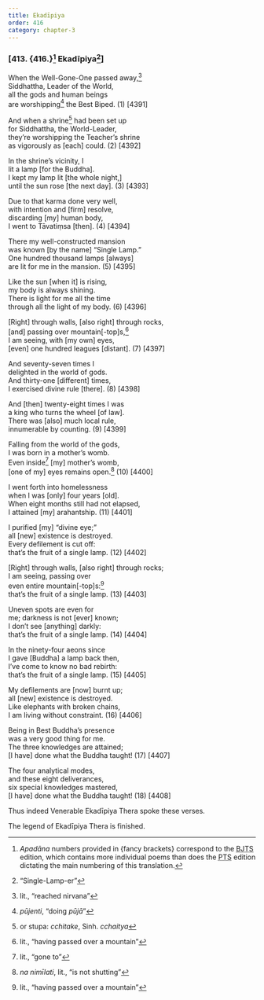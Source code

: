 ```yaml
---
title: Ekadīpiya
order: 416
category: chapter-3
---
```


### \[413. {416.}[^1] Ekadīpiya[^2]\]

When the Well-Gone-One passed away,[^3]  
Siddhattha, Leader of the World,  
all the gods and human beings  
are worshipping[^4] the Best Biped. (1) \[4391\]

And when a shrine[^5] had been set up  
for Siddhattha, the World-Leader,  
they’re worshipping the Teacher’s shrine  
as vigorously as \[each\] could. (2) \[4392\]

In the shrine’s vicinity, I  
lit a lamp \[for the Buddha\].  
I kept my lamp lit \[the whole night,\]  
until the sun rose \[the next day\]. (3) \[4393\]

Due to that karma done very well,  
with intention and \[firm\] resolve,  
discarding \[my\] human body,  
I went to Tāvatiṃsa \[then\]. (4) \[4394\]

There my well-constructed mansion  
was known \[by the name\] “Single Lamp.”  
One hundred thousand lamps \[always\]  
are lit for me in the mansion. (5) \[4395\]

Like the sun \[when it\] is rising,  
my body is always shining.  
There is light for me all the time  
through all the light of my body. (6) \[4396\]

\[Right\] through walls, \[also right\] through rocks,  
\[and\] passing over mountain\[-top\]s,[^6]  
I am seeing, with \[my own\] eyes,  
\[even\] one hundred leagues \[distant\]. (7) \[4397\]

And seventy-seven times I  
delighted in the world of gods.  
And thirty-one \[different\] times,  
I exercised divine rule \[there\]. (8) \[4398\]

And \[then\] twenty-eight times I was  
a king who turns the wheel \[of law\].  
There was \[also\] much local rule,  
innumerable by counting. (9) \[4399\]

Falling from the world of the gods,  
I was born in a mother’s womb.  
Even inside[^7] \[my\] mother’s womb,  
\[one of my\] eyes remains open.[^8] (10) \[4400\]

I went forth into homelessness  
when I was \[only\] four years \[old\].  
When eight months still had not elapsed,  
I attained \[my\] arahantship. (11) \[4401\]

I purified \[my\] “divine eye;”  
all \[new\] existence is destroyed.  
Every defilement is cut off:  
that’s the fruit of a single lamp. (12) \[4402\]

\[Right\] through walls, \[also right\] through rocks;  
I am seeing, passing over  
even entire mountain\[-top\]s:[^9]  
that’s the fruit of a single lamp. (13) \[4403\]

Uneven spots are even for  
me; darkness is not \[ever\] known;  
I don’t see \[anything\] darkly:  
that’s the fruit of a single lamp. (14) \[4404\]

In the ninety-four aeons since  
I gave \[Buddha\] a lamp back then,  
I’ve come to know no bad rebirth:  
that’s the fruit of a single lamp. (15) \[4405\]

My defilements are \[now\] burnt up;  
all \[new\] existence is destroyed.  
Like elephants with broken chains,  
I am living without constraint. (16) \[4406\]

Being in Best Buddha’s presence  
was a very good thing for me.  
The three knowledges are attained;  
\[I have\] done what the Buddha taught! (17) \[4407\]

The four analytical modes,  
and these eight deliverances,  
six special knowledges mastered,  
\[I have\] done what the Buddha taught! (18) \[4408\]

Thus indeed Venerable Ekadīpiya Thera spoke these verses.

The legend of Ekadīpiya Thera is finished.

[^1]: *Apadāna* numbers provided in {fancy brackets} correspond to the <abbr title="Buddha Jayanthi Tripitaka Series">BJTS</abbr> edition, which contains more individual poems than does the <abbr title="Pali Text Society">PTS</abbr> edition dictating the main numbering of this translation.

[^2]: “Single-Lamp-er”

[^3]: lit., “reached nirvana”

[^4]: *pūjenti*, “doing *pūjā*”

[^5]: or stupa: *<span class="diacritics" data-state="on">c</span><span class="no-diacritics" data-state="off">ch</span>itake*, Sinh. *<span class="diacritics" data-state="on">c</span><span class="no-diacritics" data-state="off">ch</span>aitya*

[^6]: lit., “having passed over a mountain”

[^7]: lit., “gone to”

[^8]: *na nimīlati*, lit., “is not shutting”

[^9]: lit., “having passed over a mountain”
